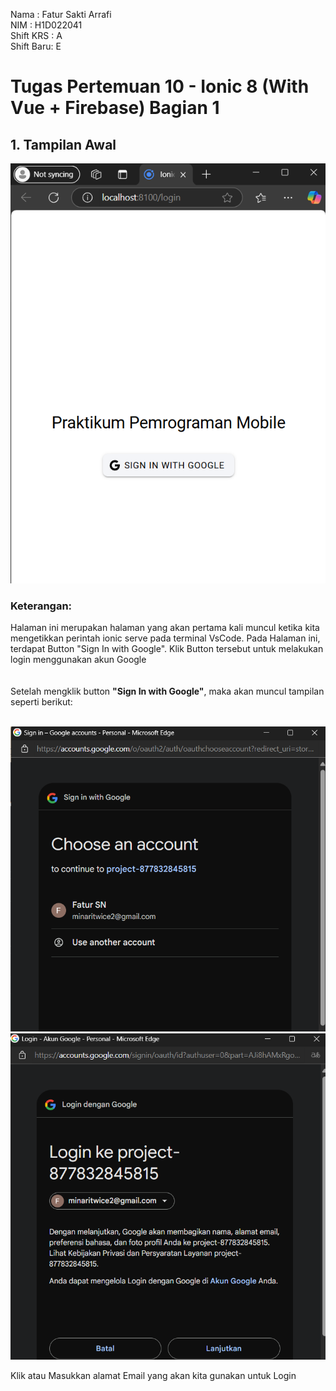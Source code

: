 Nama      : Fatur Sakti Arrafi<br>
NIM       : H1D022041<br>
Shift KRS : A<br>
Shift Baru: E<br>


<h1>Tugas Pertemuan 10 - Ionic 8 (With Vue + Firebase) Bagian 1</h1>

<h2>1. Tampilan Awal</h2>

![alt text](https://github.com/fatur251003/Fatur-Sakti-Arrafi_H1D022041_IonicVueFirebase/blob/main/images/tampilanawal.png)

<h3>Keterangan:</h3> Halaman ini merupakan halaman yang akan pertama kali muncul ketika kita mengetikkan perintah ionic serve pada terminal VsCode. Pada Halaman ini, terdapat Button "Sign In with Google". Klik Button tersebut untuk melakukan login menggunakan akun Google<br>
<br>
<br>
Setelah mengklik button <b>"Sign In with Google"</b>, maka akan muncul tampilan seperti berikut:<br>
<br>

![alt text](https://github.com/fatur251003/Fatur-Sakti-Arrafi_H1D022041_IonicVueFirebase/blob/main/images/email1.png)<br>
![alt text](https://github.com/fatur251003/Fatur-Sakti-Arrafi_H1D022041_IonicVueFirebase/blob/main/images/email2.png)<br>

Klik atau Masukkan alamat Email yang akan kita gunakan untuk Login<br>

